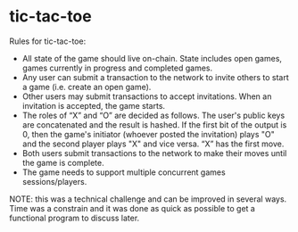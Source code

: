 # tic-tac-toe

Rules for tic-tac-toe:

* All state of the game should live on-chain. State includes open games, games currently in progress and completed games.
* Any user can submit a transaction to the network to invite others to start a game (i.e. create an open game).
* Other users may submit transactions to accept invitations. When an invitation is accepted, the game starts.
* The roles of “X” and “O” are decided as follows. The user's public keys are concatenated and the result is hashed. If the first bit of the output is 0, then the game's initiator (whoever posted the invitation) plays "O" and the second player plays "X" and vice versa. “X” has the first move.
* Both users submit transactions to the network to make their moves until the game is complete.
* The game needs to support multiple concurrent games sessions/players.

NOTE: this was a technical challenge and can be improved in several ways. Time was a constrain and it was done as quick as possible to get a functional program to discuss later.
